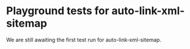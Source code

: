 # Playground tests for auto-link-xml-sitemap
We are still awaiting the first test run for auto-link-xml-sitemap.
